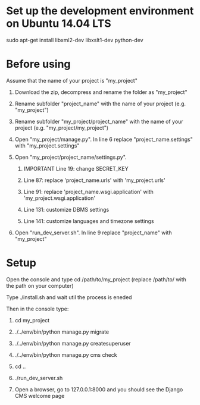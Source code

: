 
# Set up the development environment on Ubuntu 14.04 LTS

sudo apt-get install libxml2-dev libxslt1-dev python-dev

# Before using

Assume that the name of your project is "my_project"

   1. Download the zip, decompress and rename the folder as "my_project"

   2. Rename subfolder "project_name" with the name of your project (e.g. "my_project")

   3. Rename subfolder "my_project/project_name" with the name of your project (e.g. "my_project/my_project")

   4. Open "my_project/manage.py". In line 6 replace "project_name.settings" with "my_project.settings"

   5. Open "my_project/project_name/settings.py".

      1. IMPORTANT Line 19: change SECRET_KEY

      2. Line 87: replace 'project_name.urls' with 'my_project.urls'

      3. Line 91: replace 'project_name.wsgi.application' with 'my_project.wsgi.application'

      4. Line 131: customize DBMS settings

      5. Line 141: customize languages and timezone settings

   6. Open "run_dev_server.sh". In line 9 replace "project_name" with "my_project"

# Setup

Open the console and type cd /path/to/my_project (replace /path/to/ with the path on your computer)

Type ./install.sh and wait util the process is eneded

Then in the console type:

   1. cd my_project

   2. ./../env/bin/python manage.py migrate

   3. ./../env/bin/python manage.py createsuperuser

   4. ./../env/bin/python manage.py cms check

   5. cd ..

   6. ./run_dev_server.sh

   7. Open a browser, go to 127.0.0.1:8000 and you should see the Django CMS welcome page

